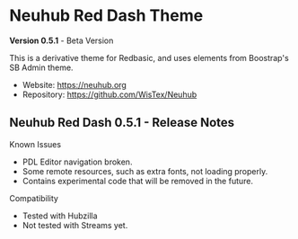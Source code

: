 # Neuhub Red Dash Theme

**Version 0.5.1** - Beta Version

This is a derivative theme for Redbasic, and uses elements from Boostrap's SB Admin theme.

* Website: https://neuhub.org
* Repository: https://github.com/WisTex/Neuhub

## Neuhub Red Dash 0.5.1 - Release Notes

Known Issues
* PDL Editor navigation broken.
* Some remote resources, such as extra fonts, not loading properly.
* Contains experimental code that will be removed in the future.

Compatibility
* Tested with Hubzilla
* Not tested with Streams yet.

